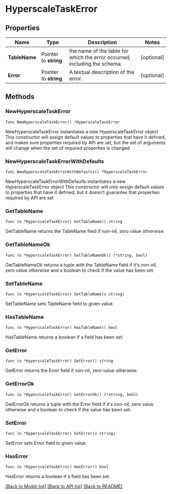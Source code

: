 # HyperscaleTaskError

## Properties

Name | Type | Description | Notes
------------ | ------------- | ------------- | -------------
**TableName** | Pointer to **string** | the name of the table for which the error occurred, including the schema. | [optional] 
**Error** | Pointer to **string** | A textual description of the error. | [optional] 

## Methods

### NewHyperscaleTaskError

`func NewHyperscaleTaskError() *HyperscaleTaskError`

NewHyperscaleTaskError instantiates a new HyperscaleTaskError object
This constructor will assign default values to properties that have it defined,
and makes sure properties required by API are set, but the set of arguments
will change when the set of required properties is changed

### NewHyperscaleTaskErrorWithDefaults

`func NewHyperscaleTaskErrorWithDefaults() *HyperscaleTaskError`

NewHyperscaleTaskErrorWithDefaults instantiates a new HyperscaleTaskError object
This constructor will only assign default values to properties that have it defined,
but it doesn't guarantee that properties required by API are set

### GetTableName

`func (o *HyperscaleTaskError) GetTableName() string`

GetTableName returns the TableName field if non-nil, zero value otherwise.

### GetTableNameOk

`func (o *HyperscaleTaskError) GetTableNameOk() (*string, bool)`

GetTableNameOk returns a tuple with the TableName field if it's non-nil, zero value otherwise
and a boolean to check if the value has been set.

### SetTableName

`func (o *HyperscaleTaskError) SetTableName(v string)`

SetTableName sets TableName field to given value.

### HasTableName

`func (o *HyperscaleTaskError) HasTableName() bool`

HasTableName returns a boolean if a field has been set.

### GetError

`func (o *HyperscaleTaskError) GetError() string`

GetError returns the Error field if non-nil, zero value otherwise.

### GetErrorOk

`func (o *HyperscaleTaskError) GetErrorOk() (*string, bool)`

GetErrorOk returns a tuple with the Error field if it's non-nil, zero value otherwise
and a boolean to check if the value has been set.

### SetError

`func (o *HyperscaleTaskError) SetError(v string)`

SetError sets Error field to given value.

### HasError

`func (o *HyperscaleTaskError) HasError() bool`

HasError returns a boolean if a field has been set.


[[Back to Model list]](../README.md#documentation-for-models) [[Back to API list]](../README.md#documentation-for-api-endpoints) [[Back to README]](../README.md)


